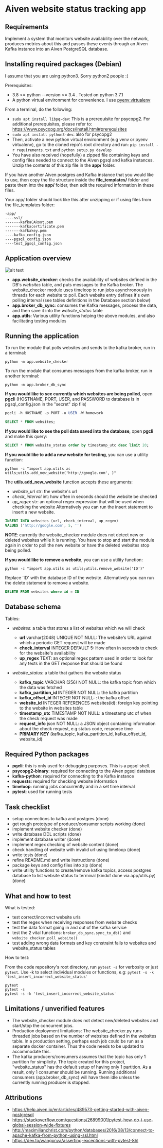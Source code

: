 # Aiven website status tracking app

## Requirements

Implement a system that monitors website availability over the network, produces metrics about this and passes these events through an Aiven Kafka instance into an Aiven PostgreSQL database.

## Installing required packages (Debian)

I assume that you are using python3. Sorry python2 people :(

Prerequisites:
- 3.8 >= python --version >= 3.4 . Tested on python 3.7.1
- A python virtual environment for convenience. I use [pyenv virtualenv](https://github.com/pyenv/pyenv-virtualenv)

From a terminal, do the following:
- `sudo apt install libpq-dev`: This is a prerequisite for psycopg2. For additional prerequisites, please refer to: https://www.psycopg.org/docs/install.html#prerequisites
- `sudo apt install python3-dev`: also for psycopg2
- Then, activate a new python virtual environment (e.g venv or pyenv virtualenv), go to the cloned repo's root directory and run: `pip install -r requirements.txt` and `python setup.py develop`
- You have also received (hopefully) a zipped file containing keys and config files needed to connect to the Aiven pgsql and kafka instances. Unzip the contents of this zip file in the **app/** folder.

If you have another Aiven postgres and Kafka instance that you would like to use, then copy the file structure inside the **file_templates/** folder and paste them into the **app/** folder, then edit the required information in these files.

Your app/ folder should look like this after unzipping or if using files from the file_templates folder:
```
-app/
----ssl/
-------kafkaCARoot.pem
-------kafkacertificate.pem
-------kafkakey.pem
----kafka_config.json
----pgsql_config.json
----test_pgsql_config.json
```

## Application overview

![alt text](aiven.png "Architecture Diagram")

- **app.website_checker**: checks the availability of websites defined in the DB's _websites_ table, and puts messages to the Kafka broker. The website_checker module uses timeloop to run jobs asynchronously in threads for each website to poll. Each website entry defines it's own polling interval (see tables definitions in the Database section below)
- **app.broker_db_sync**: consumes the Kafka messages, process the data, and then save it into the _website_status_ table
- **app.utils**: Various utility functions helping the above modules, and also facilitating testing modules

## Running the application

To run the module that polls websites and sends to the kafka broker, run in a terminal:
```shell
python -m app.website_checker
```
To run the module that consumes messages from the kafka broker, run in another terminal:
```shell
python -m app.broker_db_sync
```

**If you would like to see currently which websites are being polled**, open **pgcli** (HOSTNAME, PORT, USER, and PASSWORD to database is in pgsql_config.json in the "secret" zip file)
```sql
pgcli -h HOSTNAME -p PORT -u USER -W homework

SELECT * FROM websites;
```

**If you would like to see the poll data saved into the database**, open **pgcli** and make this query:
```sql
SELECT * FROM website_status order by timestamp_utc desc limit 20;
```

**If you would like to add a new website for testing**, you can use a utility function:
```shell
python -c "import app.utils as utils;utils.add_new_website('http://google.com', )"
```
The **utils.add_new_website** function accepts these arguments:
- *website_url* str: the website's url
- *check_interval* int: how often in seconds should the website be checked
- *up_regex* str: an optional regex expression that will be used when checking the website
Alternatively you can run the insert statement to insert a new website.
```sql
INSERT INTO websites (url, check_interval, up_regex)
VALUES ('http://google.com', 5, '')
```
**NOTE**: currently the website_checker module does not detect new or deleted websites while it is running. You have to stop and start the module again in order to poll the new website or have the deleted websites stop being polled.

**If you would like to remove a website**, you can use a utility function:
```shell
python -c "import app.utils as utils;utils.remove_website('ID')"
```
Replace 'ID' with the database ID of the website.
Alternatively you can run the delete statement to remove a website.
```sql
DELETE FROM websites where id = ID
```

## Database schema

Tables:
- _websites_: a table that stores a list of websites which we will check
    - **url** varchar(2048) UNIQUE NOT NULL: The website's URL against which a periodic GET request will be made
    - **check_interval** INTEGER DEFAULT 5: How often in seconds to check for the website's availability
    - **up_regex** TEXT: an optional regex pattern used in order to look for any texts in the GET response that should be found

- _website_status_: a table that gathers the website status
    - **kafka_topic**  VARCHAR (256) NOT NULL: the kafka topic from which the data was fetched
    - **kafka_partition_id** INTEGER NOT NULL: the kafka partition
    - **kafka_offset_id** INTEGER NOT NULL: : the kafka offset
    - **website_id** INTEGER REFERENCES websites(id): foreign key pointing to the website in websites table
    - **timestamp_utc** TIMESTAMP NOT NULL: a timestamp utc of when the check request was made
    - **request_info** json NOT NULL: a JSON object containing information about the check request, e.g status code, response time
    - **PRIMARY KEY** (kafka_topic, kafka_partition_id, kafka_offset_id, website_id)

## Required Python packages

- **pgcli**: this is only used for debugging purposes. This is a pgsql shell.
- **psycopg2-binary**: required for connecting to the Aiven pgsql database
- **kafka-python**: required for connecting to the Kafka instance
- **requests**: required for checking website information
- **timeloop**: running jobs concurrently and in a set time interval
- **pytest**: used for running tests


## Task checklist

- setup connections to kafka and postgres (done)
- get rough prototype of producer/consumer scripts working (done)
- implement website checker (done)
- write database DDL scripts (done)
- implement database writer (done)
- implement regex checking of website content (done)
- check handling of website with invalid url using timeloop (done)
- write tests (done)
- refine README.md and write instructions (done)
- package keys and config files into zip (done)
- write utility functions to create/remove kafka topics, access postgres database to list website status to terminal (kindof done via app/utils.py) (done)

## What and how to test

What is tested:
- test correct/incorrect website urls
- test the regex when receiving responses from website checks
- test the data format going in and out of the kafka service
- test the 2 vital functions: `broker_db_sync.sync_to_db()` and `website_checker.poll_website()`
- test adding wrong data formats and key constraint fails to websites and website_status tables

How to test:

From the code repository's root directory, run `pytest -s` for verbosity or just `pytest`. Use -k to select individual modules or functions, e.g: `pytest -s -k 'test_insert_incorrect_website_status'`

```shell
pytest
pytest -s
pytest -s -k 'test_insert_incorrect_website_status'
```

## Limitations / unverified features

- The website_checker module does not detect new/deleted websites and start/stop the concurrent jobs.
- Production deployment limitations: The website_checker.py runs threaded jobs based on the number of websites defined in the websites table. In a production setting, perhaps each job could be run as a separate docker container. Thus the code needs to be updated to accommodate this.
- The kafka producers/consumers assumes that the topic has only 1 partition for simplicity. The topic created for this project, "website_status" has the default setup of having only 1 partition. As a result, only 1 consumer should be running. Running additional consumers (app.broker_db_sync) will have them idle unless the currently running producer is stopped.

## Attributions

- https://help.aiven.io/en/articles/489573-getting-started-with-aiven-postgresql
- https://stackoverflow.com/questions/26899001/pytest-how-do-i-use-global-session-wide-fixtures
- http://maximilianchrist.com/python/databases/2016/08/13/connect-to-apache-kafka-from-python-using-ssl.html
- https://dev.to/wangonya/asserting-exceptions-with-pytest-8hl
